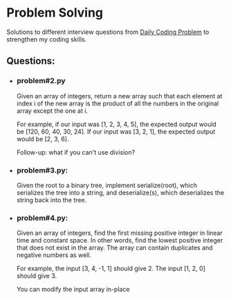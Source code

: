 # Problem Solving
Solutions to different interview questions from [Daily Coding Problem](https://www.dailycodingproblem.com/) to strengthen my coding skills.

## Questions:
- ### problem#2.py

  Given an array of integers, return a new array such that each element at index i of the new array is the product of all the numbers in the original array except the one at i.

  For example, if our input was [1, 2, 3, 4, 5], the expected output would be [120, 60, 40, 30, 24]. If our input was [3, 2, 1], the expected output would be [2, 3, 6].

  Follow-up: what if you can't use division?

- ### problem#3.py:

  Given the root to a binary tree, implement serialize(root), which serializes the tree into a string, and deserialize(s), which deserializes the string back into the tree.

- ### problem#4.py:

  Given an array of integers, find the first missing positive integer in linear time and constant space. In other words, find the lowest positive integer that does not exist in the array. The array can contain duplicates and negative numbers as well.

  For example, the input [3, 4, -1, 1] should give 2. The input [1, 2, 0] should give 3.

  You can modify the input array in-place